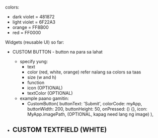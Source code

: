 colors:

- dark violet = 481872
- light violet = 6F22A3
- orange = FF8B00
- red = FF0000

Widgets (reusable UI) so far:

- CUSTOM BUTTON - button na para sa lahat

  - specify yung:
    - text
    - color (red, white, orange) refer nalang sa colors sa taas
    - size (w and h)
    - function
    - icon (OPTIONAL)
    - textColor (OPTIONAL)
  - example paano gamitin:
    - CustomButton(
      buttonText: 'Submit',
      colorCode: myApp,
      buttonWidth: 200,
      buttonHeight: 50,
      onPressed: () {},
      icon: MyApp.imagePath, (OPTIONAL, kapag need lang ng image)
      ),

- ## CUSTOM TEXTFIELD (WHITE)
